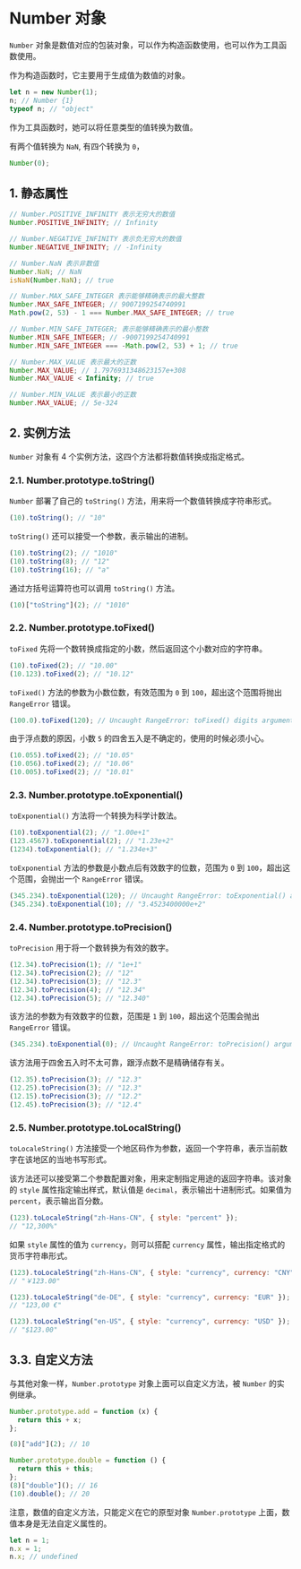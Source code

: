 # Number 对象

`Number` 对象是数值对应的包装对象，可以作为构造函数使用，也可以作为工具函数使用。

作为构造函数时，它主要用于生成值为数值的对象。

```javascript
let n = new Number(1);
n; // Number {1}
typeof n; // "object"
```

作为工具函数时，她可以将任意类型的值转换为数值。

有两个值转换为 `NaN`, 有四个转换为 `0`，

```javascript
Number(0);
```

## 1. 静态属性

```javascript
// Number.POSITIVE_INFINITY 表示无穷大的数值
Number.POSITIVE_INFINITY; // Infinity

// Number.NEGATIVE_INFINITY 表示负无穷大的数值
Number.NEGATIVE_INFINITY; // -Infinity

// Number.NaN 表示非数值
Number.NaN; // NaN
isNaN(Number.NaN); // true

// Number.MAX_SAFE_INTEGER 表示能够精确表示的最大整数
Number.MAX_SAFE_INTEGER; // 9007199254740991
Math.pow(2, 53) - 1 === Number.MAX_SAFE_INTEGER; // true

// Number.MIN_SAFE_INTEGER; 表示能够精确表示的最小整数
Number.MIN_SAFE_INTEGER; // -9007199254740991
Number.MIN_SAFE_INTEGER === -Math.pow(2, 53) + 1; // true

// Number.MAX_VALUE 表示最大的正数
Number.MAX_VALUE; // 1.7976931348623157e+308
Number.MAX_VALUE < Infinity; // true

// Number.MIN_VALUE 表示最小的正数
Number.MAX_VALUE; // 5e-324
```

## 2. 实例方法

`Number` 对象有 4 个实例方法，这四个方法都将数值转换成指定格式。

### 2.1. Number.prototype.toString()

`Number` 部署了自己的 `toString()` 方法，用来将一个数值转换成字符串形式。

```javascript
(10).toString(); // "10"
```

`toString()` 还可以接受一个参数，表示输出的进制。

```javascript
(10).toString(2); // "1010"
(10).toString(8); // "12"
(10).toString(16); // "a"
```

通过方括号运算符也可以调用 `toString()` 方法。

```javascript
(10)["toString"](2); // "1010"
```

### 2.2. Number.prototype.toFixed()

`toFixed` 先将一个数转换成指定的小数，然后返回这个小数对应的字符串。

```javascript
(10).toFixed(2); // "10.00"
(10.123).toFixed(2); // "10.12"
```

`toFixed()` 方法的参数为小数位数，有效范围为 `0` 到 `100`，超出这个范围将抛出 `RangeError` 错误。

```javascript
(100.0).toFixed(120); // Uncaught RangeError: toFixed() digits argument must be between 0 and 100
```

由于浮点数的原因，小数 `5` 的四舍五入是不确定的，使用的时候必须小心。

```javascript
(10.055).toFixed(2); // "10.05"
(10.056).toFixed(2); // "10.06"
(10.005).toFixed(2); // "10.01"
```

### 2.3. Number.prototype.toExponential()

`toExponential()` 方法将一个转换为科学计数法。

```javascript
(10).toExponential(2); // "1.00e+1"
(123.4567).toExponential(2); // "1.23e+2"
(1234).toExponential(); // "1.234e+3"
```

`toExponential` 方法的参数是小数点后有效数字的位数，范围为 `0` 到 `100`，超出这个范围，会抛出一个 `RangeError` 错误。

```javascript
(345.234).toExponential(120); // Uncaught RangeError: toExponential() argument must be between 0 and 100
(345.234).toExponential(10); // "3.4523400000e+2"
```

### 2.4. Number.prototype.toPrecision()

`toPrecision` 用于将一个数转换为有效的数字。

```javascript
(12.34).toPrecision(1); // "1e+1"
(12.34).toPrecision(2); // "12"
(12.34).toPrecision(3); // "12.3"
(12.34).toPrecision(4); // "12.34"
(12.34).toPrecision(5); // "12.340"
```

该方法的参数为有效数字的位数，范围是 `1` 到 `100`，超出这个范围会抛出 `RangeError` 错误。

```javascript
(345.234).toExponential(0); // Uncaught RangeError: toPrecision() argument must be between 1 and 100
```

该方法用于四舍五入时不太可靠，跟浮点数不是精确储存有关。

```javascript
(12.35).toPrecision(3); // "12.3"
(12.25).toPrecision(3); // "12.3"
(12.15).toPrecision(3); // "12.2"
(12.45).toPrecision(3); // "12.4"
```

### 2.5. Number.prototype.toLocalString()

`toLocaleString()` 方法接受一个地区码作为参数，返回一个字符串，表示当前数字在该地区的当地书写形式。

该方法还可以接受第二个参数配置对象，用来定制指定用途的返回字符串。该对象的 `style` 属性指定输出样式，默认值是 `decimal`，表示输出十进制形式。如果值为 `percent`，表示输出百分数。

```javascript
(123).toLocaleString("zh-Hans-CN", { style: "percent" });
// "12,300%"
```

如果 `style` 属性的值为 `currency`，则可以搭配 `currency` 属性，输出指定格式的货币字符串形式。

```javascript
(123).toLocaleString("zh-Hans-CN", { style: "currency", currency: "CNY" });
// "￥123.00"

(123).toLocaleString("de-DE", { style: "currency", currency: "EUR" });
// "123,00 €"

(123).toLocaleString("en-US", { style: "currency", currency: "USD" });
// "$123.00"
```

## 3.3. 自定义方法

与其他对象一样，`Number.prototype` 对象上面可以自定义方法，被 `Number` 的实例继承。

```javascript
Number.prototype.add = function (x) {
  return this + x;
};

(8)["add"](2); // 10

Number.prototype.double = function () {
  return this + this;
};
(8)["double"](); // 16
(10).double(); // 20
```

注意，数值的自定义方法，只能定义在它的原型对象 `Number.prototype` 上面，数值本身是无法自定义属性的。

```javascript
let n = 1;
n.x = 1;
n.x; // undefined
```
